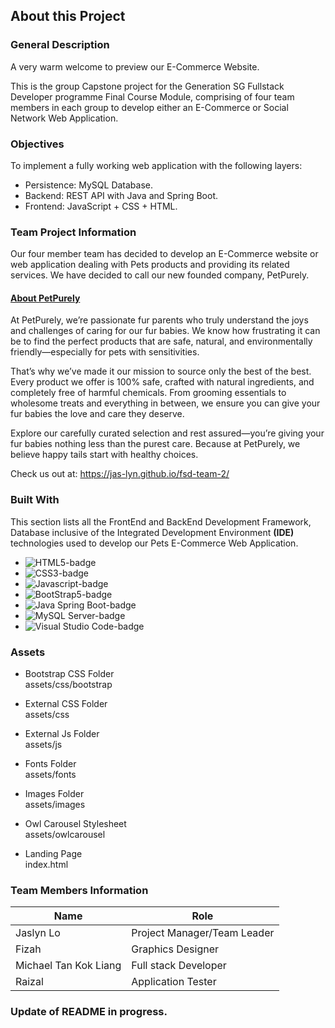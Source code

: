 ## About this Project

### General Description

A very warm welcome to preview our E-Commerce Website.

This is the group Capstone project for the Generation SG Fullstack Developer programme Final Course Module, comprising of four team members in each group to develop either an E-Commerce or Social Network Web Application.

### Objectives

To implement a fully working web application with the following layers:

* Persistence: MySQL Database.
* Backend: REST API with Java and Spring Boot.
* Frontend: JavaScript + CSS + HTML.


### Team Project Information

Our four member team has decided to develop an E-Commerce website or web application dealing with Pets products and providing its related services. We have decided to call our new founded company, PetPurely.

####  <u>**About PetPurely**</u>

At PetPurely, we’re passionate fur parents who truly understand the joys and challenges of caring for our fur babies. We know how frustrating it can be to find the perfect products that are safe, natural, and environmentally friendly—especially for pets with sensitivities.

That’s why we’ve made it our mission to source only the best of the best. Every product we offer is 100% safe, crafted with natural ingredients, and completely free of harmful chemicals. From grooming essentials to wholesome treats and everything in between, we ensure you can give your fur babies the love and care they deserve.

Explore our carefully curated selection and rest assured—you’re giving your fur babies nothing less than the purest care. Because at PetPurely, we believe happy tails start with healthy choices.

Check us out at: https://jas-lyn.github.io/fsd-team-2/

### Built With

This section lists all the FrontEnd and BackEnd Development Framework, Database inclusive of the Integrated Development Environment <b>(IDE)</b> technologies used to develop our Pets E-Commerce Web Application.

* ![HTML5-badge]
* ![CSS3-badge]
* ![Javascript-badge]
* ![BootStrap5-badge]
* ![Java Spring Boot-badge]
* ![MySQL Server-badge]
* ![Visual Studio Code-badge]

<!-- MARKDOWN LINKS & IMAGES -->
<!-- https://www.markdownguide.org/basic-syntax/#reference-style-links -->
[HTML5-badge]: https://img.shields.io/badge/HTML5-E34F26?logo=HTML5&logoColor=white
[CSS3-badge]: https://img.shields.io/badge/CSS3-1572B6?style=for-the-badge&logo=css3&logoColor=white
[Javascript-badge]: https://shields.io/badge/JavaScript-F7DF1E?logo=JavaScript&logoColor=000&style=flat-square
[Bootstrap5-badge]: https://img.shields.io/badge/Bootstrap-5-8A2BE2
[Java Spring Boot-badge]: https://img.shields.io/badge/SpringBoot-6DB33F?style=flat-square&logo=Spring&logoColor=white
[MySQL Server-badge]: https://img.shields.io/badge/MySQL-8-blue
[Visual Studio Code-badge]: https://img.shields.io/badge/Visual%20Studio%20Code-007ACC?logo=visualstudiocode&logoColor=fff&style=plastic

### Assets

* Bootstrap CSS Folder  
 assets/css/bootstrap

* External CSS Folder  
  assets/css

* External Js Folder  
  assets/js

* Fonts Folder  
  assets/fonts

* Images Folder  
  assets/images

* Owl Carousel Stylesheet  
  assets/owlcarousel

* Landing Page  
  index.html 


### Team Members Information

|        **Name**       |       **Role**              |
|-----------------------|-----------------------------|
|       Jaslyn Lo       | Project Manager/Team Leader |
|        Fizah          | Graphics Designer           |
| Michael Tan Kok Liang | Full stack Developer        |
|        Raizal         |    Application Tester       |


### Update of README in progress.
